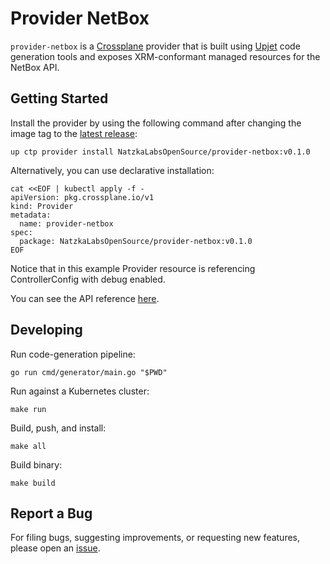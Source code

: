 # Provider NetBox

`provider-netbox` is a [Crossplane](https://crossplane.io/) provider that
is built using [Upjet](https://github.com/upbound/upjet) code
generation tools and exposes XRM-conformant managed resources for the
NetBox API.

## Getting Started

Install the provider by using the following command after changing the image tag
to the [latest release](https://marketplace.upbound.io/providers/NatzkaLabsOpenSource/provider-netbox):
```
up ctp provider install NatzkaLabsOpenSource/provider-netbox:v0.1.0
```

Alternatively, you can use declarative installation:
```
cat <<EOF | kubectl apply -f -
apiVersion: pkg.crossplane.io/v1
kind: Provider
metadata:
  name: provider-netbox
spec:
  package: NatzkaLabsOpenSource/provider-netbox:v0.1.0
EOF
```

Notice that in this example Provider resource is referencing ControllerConfig with debug enabled.

You can see the API reference [here](https://doc.crds.dev/github.com/NatzkaLabsOpenSource/provider-netbox).

## Developing

Run code-generation pipeline:
```console
go run cmd/generator/main.go "$PWD"
```

Run against a Kubernetes cluster:

```console
make run
```

Build, push, and install:

```console
make all
```

Build binary:

```console
make build
```

## Report a Bug

For filing bugs, suggesting improvements, or requesting new features, please
open an [issue](https://github.com/NatzkaLabsOpenSource/provider-netbox/issues).
